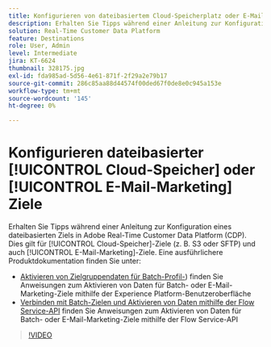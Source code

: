 ```yaml
---
title: Konfigurieren von dateibasiertem Cloud-Speicherplatz oder E-Mail-Marketing-Zielen
description: Erhalten Sie Tipps während einer Anleitung zur Konfiguration eines dateibasierten Ziels in Adobes Real-Time CDP. Dies gilt für Cloud-Speicher-Ziele (z. B. S3 oder SFTP) und auch für E-Mail-Marketing-Ziele.
solution: Real-Time Customer Data Platform
feature: Destinations
role: User, Admin
level: Intermediate
jira: KT-6624
thumbnail: 328175.jpg
exl-id: fda985ad-5d56-4e61-871f-2f29a2e79b17
source-git-commit: 286c85aa88d44574f00ded67f0de8e0c945a153e
workflow-type: tm+mt
source-wordcount: '145'
ht-degree: 0%

---
```


# Konfigurieren dateibasierter [!UICONTROL Cloud-Speicher] oder [!UICONTROL E-Mail-Marketing] Ziele

Erhalten Sie Tipps während einer Anleitung zur Konfiguration eines dateibasierten Ziels in Adobe Real-Time Customer Data Platform (CDP). Dies gilt für [!UICONTROL Cloud-Speicher]-Ziele (z. B. S3 oder SFTP) und auch [!UICONTROL E-Mail-Marketing]-Ziele. Eine ausführlichere Produktdokumentation finden Sie unter:

* [Aktivieren von Zielgruppendaten für Batch-Profil-](https://experienceleague.adobe.com/docs/experience-platform/destinations/ui/activate/activate-batch-profile-destinations.html)) finden Sie Anweisungen zum Aktivieren von Daten für Batch- oder E-Mail-Marketing-Ziele mithilfe der Experience Platform-Benutzeroberfläche
* [Verbinden mit Batch-Zielen und Aktivieren von Daten mithilfe der Flow Service-API](https://experienceleague.adobe.com/docs/experience-platform/destinations/api/connect-activate-batch-destinations.html) finden Sie Anweisungen zum Aktivieren von Daten für Batch- oder E-Mail-Marketing-Ziele mithilfe der Flow Service-API

>[!VIDEO](https://video.tv.adobe.com/v/328175/?learn=on&enablevpops)

